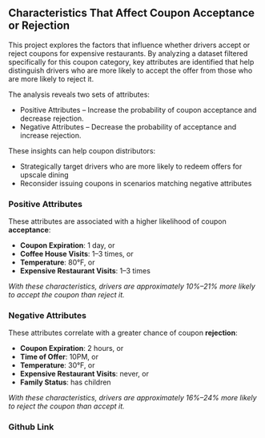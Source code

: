 ## Characteristics That Affect Coupon Acceptance or Rejection

This project explores the factors that influence whether drivers accept or reject coupons for expensive restaurants. By analyzing a dataset filtered specifically for this coupon category, key attributes are identified that help distinguish drivers who are more likely to accept the offer from those who are more likely to reject it.

The analysis reveals two sets of attributes:
- Positive Attributes – Increase the probability of coupon acceptance and decrease rejection.
- Negative Attributes – Decrease the probability of acceptance and increase rejection.

These insights can help coupon distributors:
- Strategically target drivers who are more likely to redeem offers for upscale dining
- Reconsider issuing coupons in scenarios matching negative attributes

### Positive Attributes

These attributes are associated with a higher likelihood of coupon **acceptance**:

- **Coupon Expiration**: 1 day, or
- **Coffee House Visits**: 1–3 times, or
- **Temperature**: 80°F, or
- **Expensive Restaurant Visits**: 1–3 times

*With these characteristics, drivers are approximately 10%–21% more likely to accept the coupon than reject it.*

### Negative Attributes

These attributes correlate with a greater chance of coupon **rejection**:

- **Coupon Expiration**: 2 hours, or
- **Time of Offer**: 10PM, or
- **Temperature**: 30°F, or
- **Expensive Restaurant Visits**: never, or
- **Family Status**: has children

*With these characteristics, drivers are approximately 16%–24% more likely to reject the coupon than accept it.*

### Github Link
